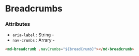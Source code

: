 # Breadcrumbs

### Attributes

- `aria-label` : String -
- `nav-crumbs` : Arrary -

```html
<md-breadcrumb .navCrumbs="${breadCrumb}"></md-breadcrumb>
```